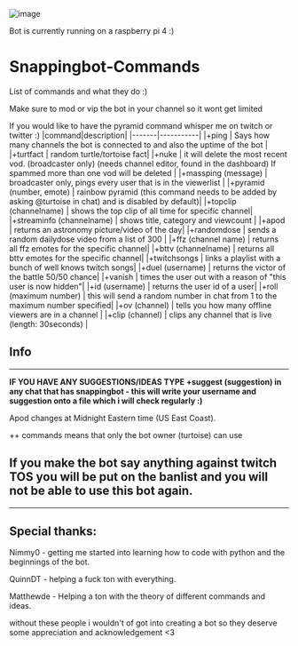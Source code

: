 ![image](https://static-cdn.jtvnw.net/emoticons/v1/304645329/3.0)

Bot is currently running on a raspberry pi 4  :)

# Snappingbot-Commands
List of commands and what they do :) 

Make sure to mod or vip the bot in your channel so it wont get limited

If you would like to have the pyramid command whisper me on twitch or twitter :) 
|command|description|
|-------|-----------|
|+ping | Says how many channels the bot is connected to and also the uptime of the bot |
|+turtfact | random turtle/tortoise fact|
|+nuke | it will delete the most recent vod. (broadcaster only) (needs channel editor, found in the dashboard) If spammed more than one vod will be deleted |
|+massping (message) | broadcaster only, pings every user that is in the viewerlist |
|+pyramid (number, emote) | rainbow pyramid (this command needs to be added by asking @turtoise in chat) and is disabled by default)|
|+topclip (channelname) | shows the top clip of all time for specific channel|
|+streaminfo (channelname) | shows title, category and viewcount |
|+apod | returns an astronomy picture/video of the day|
|+randomdose | sends a random dailydose video from a list of 300 |
|+ffz (channel name) | returns all ffz emotes for the specific channel|
|+bttv (channelname) | returns all bttv emotes for the specific channel|
|+twitchsongs | links a playlist with a bunch of well knows twitch songs|
|+duel (username) | returns the victor of the battle 50/50 chance|
|+vanish | times the user out with a reason of "this user is now hidden"|
|+id (username) | returns the user id of a user|
|+roll (maximum number) | this will send a random number in chat from 1 to the maximum number specified|
|+ov (channel) | tells you how many offline viewers are in a channel |
|+clip (channel) | clips any channel that is live (length: 30seconds) |

## Info
---
**IF YOU HAVE ANY SUGGESTIONS/IDEAS TYPE +suggest (suggestion) in any chat that has snappingbot - this will write  your username and suggestion onto a file which i will check regularly :)**

Apod changes at Midnight Eastern time (US East Coast). 

++ commands means that only the bot owner (turtoise) can use

## If you make the bot say anything against twitch TOS you will be put on the banlist and you will not be able to use this bot again. 
---

## Special  thanks:

Nimmy0 - getting me started into learning how to code with python and the beginnings of the bot.

QuinnDT - helping a fuck ton with everything.

Matthewde - Helping a ton with the theory of different commands and ideas.

without these people i wouldn't of got into creating a bot so they deserve some appreciation and acknowledgement <3
